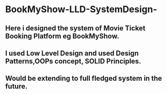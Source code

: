 # BookMyShow-LLD-SystemDesign-
## Here i designed the system of Movie Ticket Booking Platform eg BookMyShow.
## I used Low Level Design and used Design Patterns,OOPs concept, SOLID Principles.
## Would be extending to full fledged system in the future.
